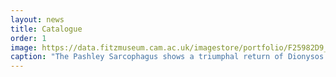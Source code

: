 ```yaml
---
layout: news
title: Catalogue
order: 1
image: https://data.fitzmuseum.cam.ac.uk/imagestore/portfolio/F25982D9_7CB9_CFFF_028E_8BBFC531887C/626/18/large_GR_1_1835_6_200807_adn21_dc1__2_.jpg
caption: "The Pashley Sarcophagus shows a triumphal return of Dionysos. It is made of Luna marble carved in relief and dates to the Middle Roman Imperial period (101-200 CE). The sacrophagus was found in Arvi on Crete. Copyright Fitzwilliam Museum."
---
```

